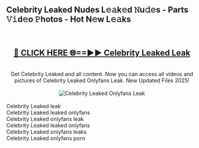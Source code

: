 <h2>Celebrity Leaked Nudes L𝚎𝚊k𝚎d 𝙽u𝚍𝚎s - Parts 𝚅𝚒d𝚎o 𝙿hotos - Hot N𝚎w L𝚎𝚊ks</h2>
<br>
<div align="center">
<h2><a href="https://213.232.235.80/live/video.php?q=celebrity-leaked" rel="nofollow">🔴 CLICK HERE 🌐==►► Celebrity Leaked Leak</a></h2>
<br>
Get Celebrity Leaked and all content. Now you can access all videos and pictures of Celebrity Leaked Onlyfans Leak. New Updated Files 2025!
<br>
<br>
<a href="https://213.232.235.80/live/video.php?q=celebrity-leaked" rel="nofollow" data-target="animated-image.originalLink"><img src="https://i.imgur.com/1EjSzPs.png" alt="Celebrity Leaked Onlyfans Leak" style="max-width: 100%; display: inline-block;" data-target="animated-image.originalImage"></a>
</div>
<br>
Celebrity Leaked leak<br>
Celebrity Leaked leaked onlyfans<br>
Celebrity Leaked onlyfans leak<br>
Celebrity Leaked leaked onlyfans<br>
Celebrity Leaked onlyfans leaks<br>
Celebrity Leaked onlyfans porn
